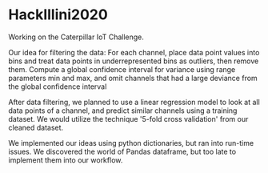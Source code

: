# HackIllini2020
Working on the Caterpillar IoT Challenge.

Our idea for filtering the data:
  For each channel, place data point values into bins and treat data points in underrepresented bins as outliers, then remove them.
  Compute a global confidence interval for variance using range parameters min and max, and omit channels that had a large deviance from the global confidence interval
  
After data filtering, we planned to use a linear regression model to look at all data points of a channel, and predict similar channels using a training dataset. We would utilize the technique '5-fold cross validation' from our cleaned dataset.


We implemented our ideas using python dictionaries, but ran into run-time issues. We discovered the world of Pandas dataframe, but too late to implement them into our workflow. 


 
